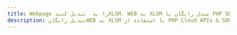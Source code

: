 ---title: Webpage را به  تبدیل کنیدXLSM، WEB به XLSM مبدل رایگان یا PHP SDKdescription: تبدیل رایگانWEB به XLSM با استفاده از PHP Cloud APIs & SDK همچنین اسناد PDF را در Cloud ایجاد، ویرایش و رندر کنید.---
